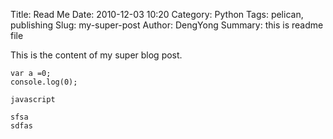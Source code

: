 Title: Read Me
Date: 2010-12-03 10:20
Category: Python
Tags: pelican, publishing
Slug: my-super-post
Author: DengYong
Summary: this is readme file 

This is the content of my super blog post.

    var a =0;
    console.log(0);


`javascript`

    sfsa
    sdfas